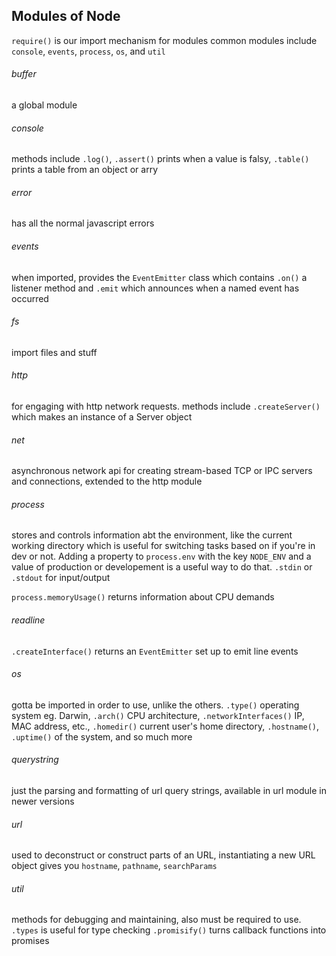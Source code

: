 ## Modules of Node

`require()` is our import mechanism for modules
common modules include `console`, `events`, `process`, `os`, and `util`

###### buffer
a global module

###### console
methods include `.log()`, `.assert()` prints when a value is falsy, `.table()` prints a table from an object or arry

###### error
has all the normal javascript errors

###### events
when imported, provides the `EventEmitter` class which contains `.on()` a listener method and `.emit` which announces when a named event has occurred

###### fs
import files and stuff

###### http
for engaging with http network requests. methods include `.createServer()` which makes an instance of a Server object 

###### net
asynchronous network api for creating stream-based TCP or IPC servers and connections, extended to the http module

###### process
stores and controls information abt the environment, like the current working directory which is useful for switching tasks based on if you're in dev or not. Adding a property to `process.env` with the key `NODE_ENV` and a value of production or developement is a useful way to do that.
`.stdin` or `.stdout` for input/output 

`process.memoryUsage()` returns information about CPU demands

###### readline
`.createInterface()` returns an `EventEmitter` set up to emit line events

###### os
gotta be imported in order to use, unlike the others. 
`.type()` operating system eg. Darwin, `.arch()` CPU architecture, `.networkInterfaces()` IP, MAC address, etc., `.homedir()` current user's home directory, `.hostname()`, `.uptime()` of the system, and so much more

###### querystring
just the parsing and formatting of url query strings, available in url module in newer versions

###### url
used to deconstruct or construct parts of an URL, instantiating a new URL object gives you `hostname`, `pathname`, `searchParams`

###### util
methods for debugging and maintaining, also must be required to use. 
`.types` is useful for type checking
`.promisify()` turns callback functions into promises
